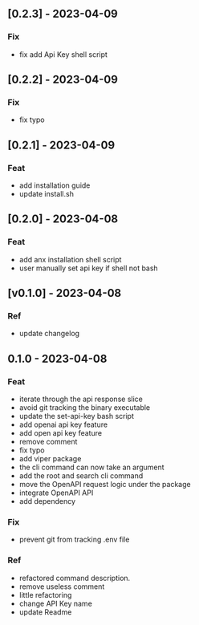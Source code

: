 <a name="0.2.3"></a>
## [0.2.3] - 2023-04-09
### Fix
- fix add Api Key shell script


<a name="0.2.2"></a>
## [0.2.2] - 2023-04-09
### Fix
- fix typo



<a name="0.2.1"></a>
## [0.2.1] - 2023-04-09
### Feat
- add installation guide
- update install.sh


<a name="0.2.0"></a>
## [0.2.0] - 2023-04-08
### Feat
- add anx installation shell script
- user manually set api key if shell not bash


<a name="v0.1.0"></a>
## [v0.1.0] - 2023-04-08
### Ref
- update changelog


<a name="0.1.0"></a>
## 0.1.0 - 2023-04-08
### Feat
- iterate through the api response slice
- avoid git tracking the binary executable
- update the set-api-key bash script
- add openai api key feature
- add open api key feature
- remove comment
- fix typo
- add viper package
- the cli command can now take an argument
- add the root and search cli command
- move the OpenAPI request logic under the  package
- integrate OpenAPI API
- add dependency

### Fix
- prevent git from tracking .env file

### Ref
- refactored command description.
- remove useless comment
- little refactoring
- change API Key name
- update Readme
